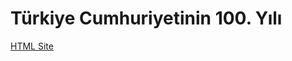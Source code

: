 # Türkiye Cumhuriyetinin 100. Yılı
<a href="https://alicangnll.github.io/turkiye_yuzuncu_yil/index.html">HTML Site</a>
